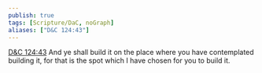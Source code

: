 ```yaml
---
publish: true
tags: [Scripture/DaC, noGraph]
aliases: ["D&C 124:43"]
---
```

[D&C 124:43](https://churchofjesuschrist.org/study/scriptures/dc-testament/dc/124?lang=eng&id=p43#p43) And ye shall build it on the place where you have contemplated building it, for that is the spot which I have chosen for you to build it.
